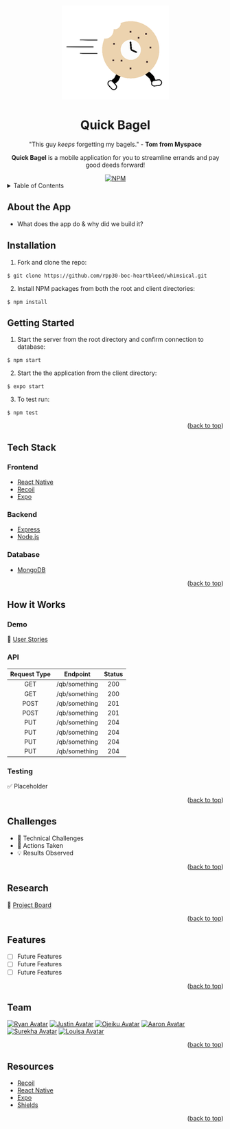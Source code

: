 <!-----------------------------PROJECT LOGO ------------------------>
<div align="center">
<img src="client/assets/bagel-icon.png" alt="Bagel Logo">
</div>

<h1 align="center"> Quick Bagel </h1>

<p align="center">
"This guy <i>keeps</i> forgetting my bagels."
- <b>Tom from Myspace </b>
</p>

<p align="center">
<b>Quick Bagel</b> is a mobile application for you to streamline errands and pay good deeds forward!
</p>

<!--------------------- PROJECT SHIELDS ---------------------------->
<div align='center'>
<a href="https://github.com/git/git-scm.com/blob/main/MIT-LICENSE.txt">
<img alt="NPM" src="https://img.shields.io/npm/l/nodemon?style=for-the-badge">
</a>
</div>



<!------------------------ TABLE OF CONTENTS ----------------------->
<details>
  <summary> Table of Contents </summary>
  <ol>
    <li>
      <a href="#about-the-app">About the App</a>
      <ul>
        <li>📦 <a href="#tech-stack">Tech Stack</a>
        </li>
      </ul>
    </li>
    <li>
      <a href="#getting-started">Getting Started</a>
    </li>
    <li>
      <a href="#how-it-works">How it Works</a>
      <ul>
        <li>📊 <a href="#demo">Demo</a></li>
      </ul>
      <ul>
        <li>📋 <a href="#testing">Testing</a>
        </li>
      </ul>
    </li>
    <li>
      <a href="#challenges">Challenges</a>
    </li>
    <li>
      <a href="#research">Research</a>
      <ul>
        <li>
          🏃 <a href="#testing">Workflow & Key Lessons</a>
        </li>
        </ul>
      </ul>
    </li>
    <li>
      <a href="#features">Features</a>
    </li>
    <li>
      <a href="#team">Team</a>
    </li>
    <li>
      <a href="#resources">Resources</a>
    </li>
</ol>
</details>
<!--------------------END OF TABLE OF CONTENTS---------------------->

## About the App
<!-- Add any additional content here pertaining to timeline, personal goals, etc-->

* What does the app do & why did we build it?

<!--
* What problem does it solve? Who uses it?
* Why was it built?
* User Inputs and Outputs
-->


## Installation

1. Fork and clone the repo:
```
$ git clone https://github.com/rpp30-boc-heartbleed/whimsical.git
```
2. Install NPM packages from both the root and client directories:
```
$ npm install
```

## Getting Started

1. Start the server from the root directory and confirm connection to database:
```
$ npm start
```
2. Start the the application from the client directory:
```
$ expo start
```

3. To test run:
```
$ npm test
```
<p align="right">(<a href="#top">back to top</a>)</p>


<!---------------------- TECH STACK/LIBRARIES----------------------->
## Tech Stack

<!-- May include logos if desired -->

### Frontend
* <a href='https://reactnative.dev/'>React Native</a>
* <a href='https://recoiljs.org/'>Recoil</a>
* <a href='https://docs.expo.dev/'>Expo</a>


### Backend

* <a href='https://expressjs.com/'>Express</a>
* <a href="https://nodejs.org/en/">Node.js</a>


### Database
* <a href='https://www.mongodb.com/'>MongoDB</a>

<p align="right">(<a href="#top">back to top</a>)</p>


<!--------------------------APP INFO & DEMO ------------------------>
## How it Works

<!--
* What happens behind the scenes when the user interacts with it?
* OR What are all the places the data travels?  What happens to that data?
* Optionally include a diagram
* How does the tech stack come together?
-->

### Demo

<!-- What were the user stores / what was MVP (mention Minimal Viable Product) -->

<!-- Should provide visuals and writeups on user stories but will leave link as placeholder for now-->
📖   <a href="https://docs.google.com/spreadsheets/d/1heVGbScj-MP8areUMJkZk7aNSUPD_GR8Hwmd6uMnrQ8/edit#gid=484004821">User Stories
</a>

### API
|Request Type|Endpoint                          |Status |
|:----------:|----------------------------------|:-----:|
|    GET     | /qb/something                    |200    |
|    GET     | /qb/something                    |200    |
|    POST    | /qb/something                    |201    |
|    POST    | /qb/something                    |201    |
|    PUT     | /qb/something                    |204    |
|    PUT     | /qb/something                    |204    |
|    PUT     | /qb/something                    |204    |
|    PUT     | /qb/something                    |204    |


### Testing
✅  Placeholder

<p align="right">(<a href="#top">back to top</a>)</p>

<!------------- TECHNICAL & UNEXPECTED CHALLENGES ------------------>
## Challenges
<!--
* Why, what was the plan to overcome those challenges?
* What did you learn?

For unexpected Challenges:
* Why was it a challenge?
* What did you learn?
-->

* 🌊 Technical Challenges
* 🔨 Actions Taken
* 💡 Results Observed

<p align="right">(<a href="#top">back to top</a>)</p>


<!----------------------- RESEARCH & WORKFLOW ---------------------->
## Research

<!-- Workflow and Key lessons from your team - specifically those related to: Agile, CI/CD, testing, working with external stakeholders, ticketing, and user stories. -->

<!--
* Your git workflow, style guides, commit guides, etc
* What did you learn from the process
* What were key takeaways from stand ups, code reviews, etc
* Writing tests
* Link to your project board, discuss completed tickets
-->

📂 <a href="https://trello.com/b/yvrqtpK9/rpp30-boc-heartbleed"> Project Board
</a>

<p align="right">(<a href="#top">back to top</a>)</p>

<!------------- OPTIMIZATIONS, REFACTORINGS, & FEATURES ------------>
## Features

<!-- Any non-MVP tickets (optional)
Code refactorings
Performance Optimizations
Additional features
etc -->

<!-- Notes from your Sprint Retro
What additional features do you plan to add, how do you plan to implement those features?
* Future refactoring?
* Additional dev ops considerations?
* UI/UX additions? -->

<!-- Examples: websockets (socket.io) -->

- [ ] Future Features
- [ ] Future Features
- [ ] Future Features

<p align="right">(<a href="#top">back to top</a>)</p>

<!---------------------------CONTRIBUTORS -------------------------->
## Team

[![Ryan Avatar](https://images.weserv.nl/?url=avatars.githubusercontent.com/u/64623933?v=4&h=60&w=60&fit=cover&mask=circle&maxage=7d)](https://github.com/ryhorowitz)
[![Justin Avatar](https://images.weserv.nl/?url=avatars.githubusercontent.com/u/55521671?v=4&h=60&w=60&fit=cover&mask=circle&maxage=7d)](https://github.com/shabbyblue16)
[![Ojeiku Avatar](https://images.weserv.nl/?url=avatars.githubusercontent.com/u/77039479?v=4&h=60&w=60&fit=cover&mask=circle&maxage=7d)](https://github.com/OjeikuA)
[![Aaron Avatar](https://images.weserv.nl/?url=avatars.githubusercontent.com/u/73043618?v=4&h=60&w=60&fit=cover&mask=circle&maxage=7d)](https://github.com/aaronfife)
[![Surekha Avatar](https://images.weserv.nl/?url=avatars.githubusercontent.com/u/71471412?v=4&h=60&w=60&fit=cover&mask=circle&maxage=7d)](https://github.com/surekhaw)
[![Louisa Avatar](https://images.weserv.nl/?url=avatars.githubusercontent.com/u/56424589?v=4&h=60&w=60&fit=cover&mask=circle&maxage=7d)](https://github.com/Laweeza)


<p align="right">(<a href="#top">back to top</a>)</p>

<!----------------- OPTIONAL RESOURCES SECTION --------------------->
## Resources
* [Recoil](https://recoiljs.org/docs/introduction/installation)
* [React Native](https://reactnative.dev/docs/getting-started)
* [Expo](https://docs.expo.dev/)
* [Shields](https://shields.io)

<p align="right">(<a href="#top">back to top</a>)</p>